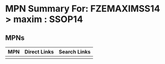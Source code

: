 



# MPN Summary For: FZEMAXIMSS14 > maxim : SSOP14

## MPNs
  

|MPN|Direct Links|Search Links|
| :--- | :--- | :--- |
||||

